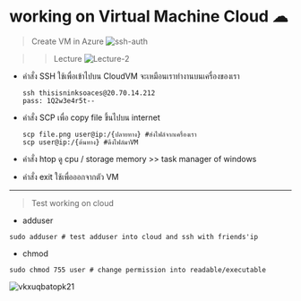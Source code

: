 # **working on Virtual Machine Cloud ☁**

> Create VM in Azure
![ssh-auth](https://github.com/nxxk23/AIPrototype2023/assets/108257495/5f66bf2e-a618-4416-b602-42bac01dd3f2)

>> Lecture
![Lecture-2](https://github.com/nxxk23/AIPrototype2023/assets/108257495/a63e921b-df0a-4376-b66e-e3492690b900)

* คำสั่ง SSH ใช้เพื่อเข้าไปบน CloudVM จะเหมือนเราทำงานบนเครื่องของเรา
   ```
   ssh thisisninksoaces@20.70.14.212
   pass: 1Q2w3e4r5t--
   ```

* คำสั่ง SCP เพื่อ copy file ขึ้นไปบน internet 
   ```
   scp file.png user@ip:/{ปลายทาง} #ส่งไฟล์จากเครื่องเรา
   scp user@ip:/{ต้นทาง} #ดึงไฟล์มาVM
   ```
   
* คำสั่ง htop ดู cpu / storage memory >> task manager of windows

* คำสั่ง exit ใช้เพื่อออกจากตัว VM
---
> Test working on cloud

* adduser
```
sudo adduser # test adduser into cloud and ssh with friends'ip
```

* chmod
```
sudo chmod 755 user # change permission into readable/executable
```

![vkxuqbatopk21](https://github.com/nxxk23/AIPrototype2023/assets/108257495/7be41a45-8aa0-45e7-b9a9-68cb1fd48424)

  



